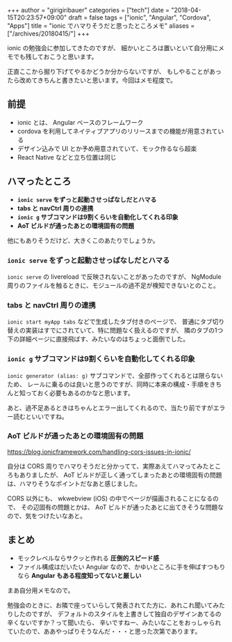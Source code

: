 +++
author = "girigiribauer"
categories = ["tech"]
date = "2018-04-15T20:23:57+09:00"
draft = false
tags = ["ionic", "Angular", "Cordova", "Apps"]
title = "ionic でハマりそうだと思ったところメモ"
aliases = ["/archives/20180415/"]
+++

ionic の勉強会に参加してきたのですが、
細かいところは置いといて自分用にメモでも残しておこうと思います。

正直ここから掘り下げてやるかどうか分からないですが、
もしやることがあったら改めてきちんと書きたいと思います。今回はメモ程度で。



## 前提

* ionic とは、 Angular ベースのフレームワーク
* cordova を利用してネイティブアプリのリリースまでの機能が用意されている
* デザイン込みで UI とか予め用意されていて、モック作るなら超楽
* React Native などと立ち位置は同じ



## ハマったところ

* **`ionic serve` をずっと起動させっぱなしだとハマる**
* **tabs と navCtrl 周りの連携**
* **`ionic g` サブコマンドは9割くらいを自動化してくれる印象**
* **AoT ビルドが通ったあとの環境固有の問題**

他にもありそうだけど、大きくこのあたりでしょうか。

### `ionic serve` をずっと起動させっぱなしだとハマる

`ionic serve` の livereload で反映されないことがあったのですが、
NgModule 周りのファイルを触るときに、モジュールの過不足が検知できないとのこと。

### **tabs と navCtrl 周りの連携**

`ionic start myApp tabs` などで生成したタブ付きのページで、
普通にタブ切り替えの実装はすでにされていて、特に問題なく扱えるのですが、
隣のタブの1つ下の詳細ページに直接飛ばす、みたいなのはちょっと面倒でした。

### `ionic g` サブコマンドは9割くらいを自動化してくれる印象

`ionic generator (alias: g)` サブコマンドで、全部作ってくれるとは限らないため、
レールに乗るのは良いと思うのですが、同時に本来の構成・手順をきちんと知っておく必要もあるのかなと思います。

あと、過不足あるときはちゃんとエラー出してくれるので、当たり前ですがエラー読むといいですね。

### AoT ビルドが通ったあとの環境固有の問題

<https://blog.ionicframework.com/handling-cors-issues-in-ionic/>

自分は CORS 周りでハマりそうだと分かってて、実際あえてハマってみたところもありましたが、
AoT ビルドが正しく通ってしまったあとの環境固有の問題は、ハマりそうなポイントだなあと感じました。

CORS 以外にも、 wkwebview (iOS) の中でページが描画されることになるので、
その辺固有の問題とかは、 AoT ビルドが通ったあとに出てきそうな問題なので、気をつけたいなあと。



## まとめ

* モックレベルならサクッと作れる **圧倒的スピード感**
* ファイル構成はだいたい Angular なので、かゆいところに手を伸ばすつもりなら **Angular もある程度知ってないと厳しい**

まあ自分用メモなので。

勉強会のときに、お隣で座っていらして発表されてた方に、あれこれ聞いてみたりしたのですが、
デフォルトのスタイルを上書きして独自のデザインあてるの辛くないですか？って聞いたら、
辛いですねー、みたいなことをおっしゃられていたので、ああやっぱりそうなんだ・・・と思った次第であります。
